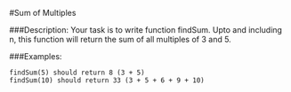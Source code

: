 #Sum of Multiples

###Description:
Your task is to write function findSum. Upto and including n, this function will return the sum of all multiples of 3 and 5.

###Examples: 
```
findSum(5) should return 8 (3 + 5)
findSum(10) should return 33 (3 + 5 + 6 + 9 + 10)
```
